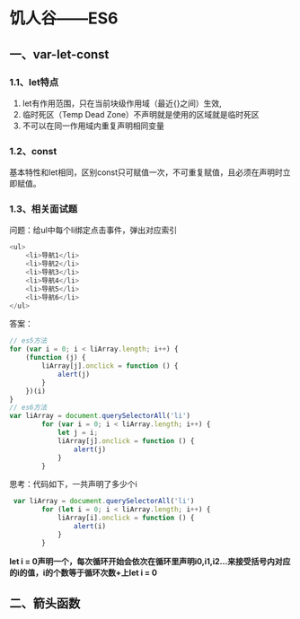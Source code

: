 # 饥人谷——ES6

## 一、var-let-const

### 1.1、let特点

1. let有作用范围，只在当前块级作用域（最近{}之间）生效,
2. 临时死区（Temp Dead Zone）不声明就是使用的区域就是临时死区
3. 不可以在同一作用域内重复声明相同变量

### 1.2、const

基本特性和let相同，区别const只可赋值一次，不可重复赋值，且必须在声明时立即赋值。

### 1.3、相关面试题

问题：给ul中每个li绑定点击事件，弹出对应索引

```js
<ul>
    <li>导航1</li>
    <li>导航2</li>
    <li>导航3</li>
    <li>导航4</li>
    <li>导航5</li>
    <li>导航6</li>
</ul>
```

答案：

```js
// es5方法
for (var i = 0; i < liArray.length; i++) {
    (function (j) {
        liArray[j].onclick = function () {
            alert(j)
        }
    })(i)
}
// es6方法
var liArray = document.querySelectorAll('li')
        for (var i = 0; i < liArray.length; i++) {
            let j = i;
            liArray[j].onclick = function () {
                alert(j)
            }
        }
```

思考：代码如下，一共声明了多少个i

```js
 var liArray = document.querySelectorAll('li')
        for (let i = 0; i < liArray.length; i++) {
            liArray[i].onclick = function () {
                alert(i)
            }
        }
```

**let  i = 0声明一个，每次循环开始会依次在循环里声明i0,i1,i2...来接受括号内对应的i的值，i的个数等于循环次数+上let i = 0**

## 二、箭头函数

